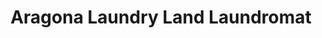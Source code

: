 ---
title: "Aragona Laundry Land Laundromat"
url: /virginia-beach/aragona-laundry-land-laundromat/
shop: laundry
---